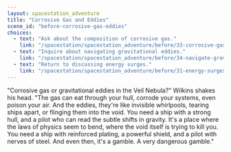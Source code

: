 ```yaml
---
layout: spacestation_adventure
title: "Corrosive Gas and Eddies"
scene_id: "before-corrosive-gas-eddies"
choices:
  - text: "Ask about the composition of corrosive gas."
    link: "/spacestation/spacestation_adventure/before/33-corrosive-gas-composition/"
  - text: "Inquire about navigating gravitational eddies."
    link: "/spacestation/spacestation_adventure/before/34-navigate-gravitational-eddies/"
  - text: "Return to discussing energy surges."
    link: "/spacestation/spacestation_adventure/before/31-energy-surges/"
---
```


"Corrosive gas or gravitational eddies in the Veil Nebula?" Wilkins shakes his head. "The gas can eat through your hull, corrode your systems, even poison your air. And the eddies, they're like invisible whirlpools, tearing ships apart, or flinging them into the void. You need a ship with a strong hull, and a pilot who can read the subtle shifts in gravity. It's a place where the laws of physics seem to bend, where the void itself is trying to kill you. You need a ship with reinforced plating, a powerful shield, and a pilot with nerves of steel. And even then, it's a gamble. A very dangerous gamble."
